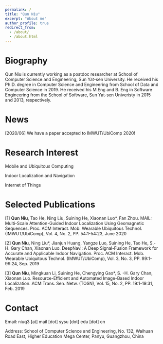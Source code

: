 ```yaml
---
permalink: /
title: "Qun Niu"
excerpt: "About me"
author_profile: true
redirect_from: 
  - /about/
  - /about.html
---
```



Biography
======

Qun Niu is currently working as a postdoc researcher at School of Computer Science and Engineering, Sun Yat-sen University.
He received his Ph.D. degree in Computer Science and Engineering from School of Data and Computer Science in 2019. He received his M.Eng and B. Eng in Software Engineering from the School of Software, Sun Yat-sen Univeristy in 2015 and 2013, respectively.



News
======

[2020/06] We have a paper accepted to IMWUT/UbiComp 2020! 




Research Interest
======

Mobile and Ubiquitous Computing

Indoor Localization and Navigation

Internet of Things



Selected Publications
======

[1]  **Qun Niu**, Tao He, Ning Liu, Suining He, Xiaonan Luo*, Fan Zhou. MAIL: Multi-Scale Attention-Guided Indoor Localization Using Geomagnetic Sequences. Proc. ACM Interact. Mob. Wearable Ubiquitous Technol. (IMWUT/UbiComp), Vol. 4, No. 2, PP. 54:1-54:23, June 2020

[2]  **Qun Niu**, Ning Liu*, Jianjun Huang, Yangze Luo, Suining He, Tao He, S.-H. Gary Chan, Xiaonan Luo. DeepNavi: A Deep Signal-Fusion Framework for Accurate and Applicable Indoor Navigation. Proc. ACM Interact. Mob. Wearable Ubiquitous Technol. (IMWUT/UbiComp), Vol. 3, No. 3, PP. 99:1-99:24, Sep. 2019

[3]  **Qun Niu**, Mingkuan Li, Suining He, Chengying Gao*, S. -H. Gary Chan, Xiaonan Luo. Resource-Efficient and Automated Image-Based Indoor Localization. ACM Trans. Sen. Netw. (TOSN), Vol. 15, No. 2, PP. 19:1-19:31, Feb. 2019



Contact
======
Email: niuq3 [at] mail [dot] sysu [dot] edu [dot] cn

Address: School of Computer Science and Engineering, No. 132, Waihuan Road East, Higher Education Mega Center, Panyu, Guangzhou, China


